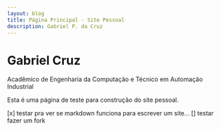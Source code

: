 ```yaml
---
layout: blog
title: Página Principal - Site Pessoal
description: Gabriel P. da Cruz
---
```


# Gabriel Cruz

Acadêmico de Engenharia da Computação e Técnico em Automação Industrial



Esta é uma página de teste para construção do site pessoal.

[x] testar pra ver se markdown funciona para escrever um site...
[] testar fazer um fork

